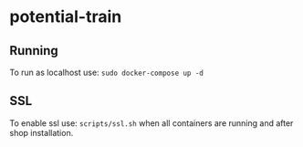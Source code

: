 # potential-train

## Running
To run as localhost use: `sudo docker-compose up -d`

## SSL
To enable ssl use: `scripts/ssl.sh` when all containers are running and after shop installation.
